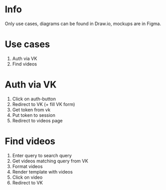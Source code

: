 # Info 

Only use cases, diagrams can be found in Draw.io, mockups are in Figma.

# Use cases

1. Auth via VK
2. Find videos

# Auth via VK

1. Click on auth-button
2. Redirect to VK (+ fill VK form)
3. Get token from vk
4. Put token to session
5. Redirect to videos page

# Find videos 

1. Enter query to search query
2. Get videos matching query from VK 
3. Format videos
4. Render template with videos
5. Click on video
6. Redirect to VK


